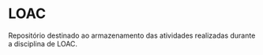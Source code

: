 # LOAC
Repositório destinado ao armazenamento das atividades realizadas durante a disciplina de LOAC.
